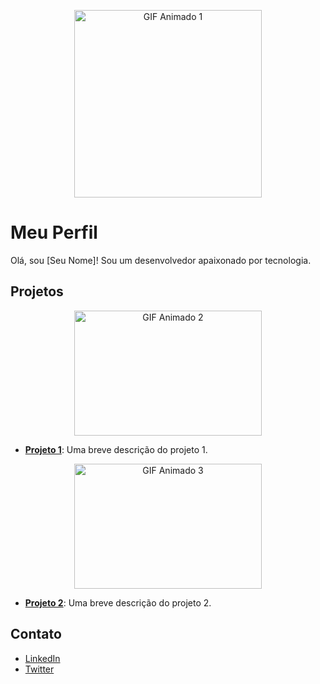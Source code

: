 <p align="center">
  <img src="https://www.google.com/url?sa=i&url=https%3A%2F%2Fwww.campuscode.com.br%2Fconteudos%2Fcoding-weekly-122&psig=AOvVaw1-L5ro7VKY-PXtHMeqcg1P&ust=1693191294992000&source=images&cd=vfe&opi=89978449&ved=0CBAQjRxqFwoTCJj-kJ_r-4ADFQAAAAAdAAAAABAJ.gif" alt="GIF Animado 1" width="300" height="300">
</p>

# Meu Perfil

Olá, sou [Seu Nome]! Sou um desenvolvedor apaixonado por tecnologia.

## Projetos

<p align="center">
  <img src="link-para-gif-2.gif" alt="GIF Animado 2" width="300" height="200">
</p>

- [**Projeto 1**](link-para-o-projeto-1): Uma breve descrição do projeto 1.

<p align="center">
  <img src="link-para-gif-3.gif" alt="GIF Animado 3" width="300" height="200">
</p>

- [**Projeto 2**](link-para-o-projeto-2): Uma breve descrição do projeto 2.

## Contato

- [LinkedIn](link-para-o-seu-linkedin)
- [Twitter](link-para-o-seu-twitter)
